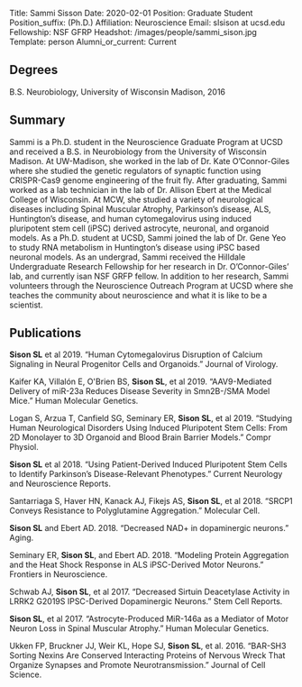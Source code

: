 Title: Sammi Sisson
Date: 2020-02-01
Position: Graduate Student
Position_suffix: (Ph.D.)
Affiliation: Neuroscience
Email: slsison at ucsd.edu
Fellowship: NSF GFRP
Headshot: /images/people/sammi_sison.jpg
Template: person
Alumni_or_current: Current
<!-- Status: draft -->

## Degrees

B.S. Neurobiology, University of Wisconsin Madison, 2016<br>

## Summary

Sammi is a Ph.D. student in the Neuroscience Graduate Program at UCSD and received a B.S. in Neurobiology from the University of Wisconsin Madison. At UW-Madison, she worked in the lab of Dr. Kate O’Connor-Giles where she studied the genetic regulators of synaptic function using CRISPR-Cas9 genome engineering of the fruit fly. After graduating, Sammi worked as a lab technician in the lab of Dr. Allison Ebert at the Medical College of Wisconsin. At MCW, she studied a variety of neurological diseases including Spinal Muscular Atrophy, Parkinson’s disease, ALS, Huntington’s disease, and human cytomegalovirus using induced pluripotent stem cell (iPSC) derived astrocyte, neuronal, and organoid models. As a Ph.D. student at UCSD, Sammi joined the lab of Dr. Gene Yeo to study RNA metabolism in Huntington’s disease using iPSC based neuronal models. As an undergrad, Sammi received the Hilldale Undergraduate Research Fellowship for her research in Dr. O’Connor-Giles’ lab, and currently isan NSF GRFP fellow. In addition to her research, Sammi volunteers through the Neuroscience Outreach Program at UCSD where she teaches the community about neuroscience and what it is like to be a scientist.

## Publications

**Sison SL** et al 2019. “Human Cytomegalovirus Disruption of Calcium Signaling in Neural Progenitor Cells and Organoids.” Journal of Virology. 

Kaifer KA,  Villalón E,  O'Brien BS,  **Sison SL**,  et al 2019. “AAV9-Mediated Delivery of miR-23a Reduces Disease Severity in Smn2B-/SMA Model Mice.” Human Molecular Genetics. 

Logan S, Arzua T, Canfield SG, Seminary ER, **Sison SL**, et al 2019. “Studying Human Neurological Disorders Using Induced Pluripotent Stem Cells: From 2D Monolayer to 3D Organoid and Blood Brain Barrier Models.” Compr Physiol. 

**Sison SL** et al 2018. “Using Patient-Derived Induced Pluripotent Stem Cells to Identify Parkinson’s Disease-Relevant Phenotypes.” Current Neurology and Neuroscience Reports. 

Santarriaga S, Haver HN, Kanack AJ, Fikejs AS, **Sison SL**, et al 2018. “SRCP1 Conveys Resistance to Polyglutamine Aggregation.” Molecular Cell. 

**Sison SL** and Ebert AD. 2018. “Decreased NAD+ in dopaminergic neurons.” Aging. 

Seminary ER, **Sison SL**, and Ebert AD. 2018. “Modeling Protein Aggregation and the Heat Shock Response in ALS iPSC-Derived Motor Neurons.” Frontiers in Neuroscience.  

Schwab AJ, **Sison SL**, et al 2017. “Decreased Sirtuin Deacetylase Activity in LRRK2 G2019S IPSC-Derived Dopaminergic Neurons.” Stem Cell Reports.

**Sison SL**, et al 2017. “Astrocyte-Produced MiR-146a as a Mediator of Motor Neuron Loss in Spinal Muscular Atrophy.” Human Molecular Genetics. 

Ukken FP, Bruckner JJ, Weir KL, Hope SJ, **Sison SL**, et al. 2016. “BAR-SH3 Sorting Nexins Are Conserved Interacting Proteins of Nervous Wreck That Organize Synapses and Promote Neurotransmission.” Journal of Cell Science.
